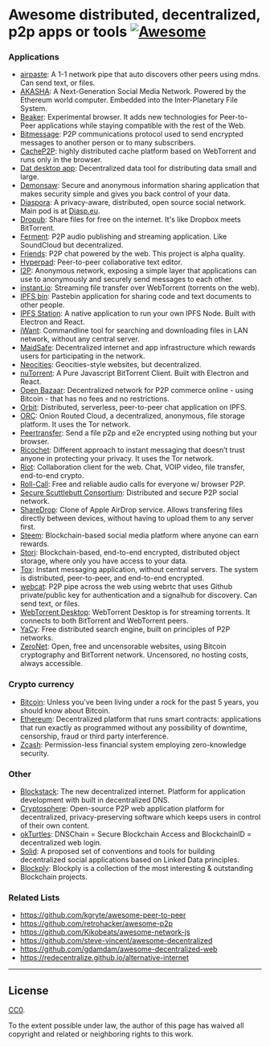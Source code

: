 
# Awesome distributed, decentralized, p2p apps or tools [![Awesome](https://cdn.rawgit.com/sindresorhus/awesome/d7305f38d29fed78fa85652e3a63e154dd8e8829/media/badge.svg)](https://github.com/sindresorhus/awesome)


### Applications

<div id="marker" markdown="1">

* [airpaste](https://github.com/mafintosh/airpaste): A 1-1 network pipe that auto discovers other peers using mdns. Can send text, or files.
* [AKASHA](http://akasha.world): A Next-Generation Social Media Network. Powered by the Ethereum world computer. Embedded into the Inter-Planetary File System.
* [Beaker](https://beakerbrowser.com): Experimental browser. It adds new technologies for Peer-to-Peer applications while staying compatible with the rest of the Web.
* [Bitmessage](https://bitmessage.org): P2P communications protocol used to send encrypted messages to another person or to many subscribers.
* [CacheP2P](https://github.com/guerrerocarlos/CacheP2P): highly distributed cache platform based on WebTorrent and runs only in the browser.
* [Dat desktop app](https://github.com/datproject/dat-desktop): Decentralized data tool for distributing data small and large.
* [Demonsaw](https://www.demonsaw.com): Secure and anonymous information sharing application that makes security simple and gives you back control of your data.
* [Diaspora](https://github.com/diaspora/diaspora): A privacy-aware, distributed, open source social network. Main pod is at [Diasp.eu](https://diasp.eu).
* [Dropub](https://dropub.com): Share files for free on the internet. It's like Dropbox meets BitTorrent.
* [Ferment](https://github.com/mmckegg/ferment): P2P audio publishing and streaming application. Like SoundCloud but decentralized.
* [Friends](https://github.com/moose-team/friends): P2P chat powered by the web. This project is alpha quality.
* [Hyperpad](https://github.com/noffle/hyperpad): Peer-to-peer collaborative text editor.
* [I2P](https://geti2p.net): Anonymous network, exposing a simple layer that applications can use to anonymously and securely send messages to each other.
* [instant.io](https://github.com/feross/instant.io): Streaming file transfer over WebTorrent (torrents on the web).
* [IPFS bin](https://github.com/VictorBjelkholm/ipfsbin): Pastebin application for sharing code and text documents to other people.
* [IPFS Station](https://github.com/ipfs/station): A native application to run your own IPFS Node. Built with Electron and React.
* [iWant](https://github.com/nirvik/iWant): Commandline tool for searching and downloading files in LAN network, without any central server.
* [MaidSafe](https://maidsafe.net): Decentralized internet and app infrastructure which rewards users for participating in the network.
* [Neocities](https://neocities.org): Geocities-style websites, but decentralized.
* [nuTorrent](https://github.com/LeeChSien/nuTorrent): A Pure Javascript BitTorrent Client. Built with Electron and React.
* [Open Bazaar](https://openbazaar.org): Decentralized network for P2P commerce online - using Bitcoin - that has no fees and no restrictions.
* [Orbit](https://github.com/haadcode/orbit): Distributed, serverless, peer-to-peer chat application on IPFS.
* [ORC](https://orc.network/): Onion Routed Cloud, a decentralized, anonymous, file storage platform. It uses the Tor network.
* [Peertransfer](https://github.com/pguth/peertransfer): Send a file p2p and e2e encrypted using nothing but your browser.
* [Ricochet](https://ricochet.im/): Different approach to instant messaging that doesn’t trust anyone in protecting your privacy. It uses the Tor network.
* [Riot](https://riot.im): Collaboration client for the web. Chat, VOIP video, file transfer, end-to-end crypto.
* [Roll-Call](https://rollcall.audio): Free and reliable audio calls for everyone w/ browser P2P.
* [Secure Scuttlebutt Consortium](https://github.com/ssbc): Distributed and secure P2P social network.
* [ShareDrop](https://github.com/cowbell/sharedrop): Clone of Apple AirDrop service. Allows transfering files directly between devices, without having to upload them to any server first.
* [Steem](https://steem.io): Blockchain-based social media platform where anyone can earn rewards.
* [Storj](https://storj.io): Blockchain-based, end-to-end encrypted, distributed object storage, where only you have access to your data.
* [Tox](https://tox.chat): Instant messaging application, without central servers. The system is distributed, peer-to-peer, and end-to-end encrypted.
* [webcat](https://github.com/mafintosh/webcat): P2P pipe across the web using webrtc that uses Github private/public key for authentication and a signalhub for discovery. Can send text, or files.
* [WebTorrent Desktop](https://webtorrent.io/desktop): WebTorrent Desktop is for streaming torrents. It connects to both BitTorrent and WebTorrent peers.
* [YaCy](http://www.yacy.net/en): Free distributed search engine, built on principles of P2P networks.
* [ZeroNet](https://zeronet.io/): Open, free and uncensorable websites, using Bitcoin cryptography and BitTorrent network. Uncensored, no hosting costs, always accessible.

</div>

### Crypto currency

* [Bitcoin](https://bitcoin.org): Unless you've been living under a rock for the past 5 years, you should know about Bitcoin.
* [Ethereum](https://ethereum.org): Decentralized platform that runs smart contracts: applications that run exactly as programmed without any possibility of downtime, censorship, fraud or third party interference.
* [Zcash](https://z.cash/): Permission-less financial system employing zero-knowledge security.


### Other

* [Blockstack](https://blockstack.org): The new decentralized internet. Platform for application development with built in decentralized DNS.
* [Cryptosphere](https://cryptosphere.io): Open-source P2P web application platform for decentralized, privacy-preserving software which keeps users in control of their own content.
* [okTurtles](https://okturtles.com): DNSChain = Secure Blockchain Access and BlockchainID = decentralized web login.
* [Solid](https://solid.mit.edu): A proposed set of conventions and tools for building decentralized social applications based on Linked Data principles.
* [Blockply](https://blockply.com/): Blockply is a collection of the most interesting & outstanding Blockchain projects.


### Related Lists

* https://github.com/kgryte/awesome-peer-to-peer
* https://github.com/retrohacker/awesome-p2p
* https://github.com/Kikobeats/awesome-network-js
* https://github.com/steve-vincent/awesome-decentralized
* https://github.com/gdamdam/awesome-decentralized-web
* https://redecentralize.github.io/alternative-internet


---

## License

[CC0](http://creativecommons.org/publicdomain/zero/1.0/).

To the extent possible under law, the author of this page has waived all copyright and related or neighboring rights to this work.
